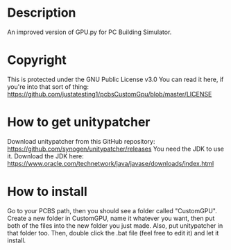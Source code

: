# Description
An improved version of GPU.py for PC Building Simulator.
# Copyright
This is protected under the GNU Public License v3.0
You can read it here, if you're into that sort of thing: https://github.com/justatesting1/pcbsCustomGpu/blob/master/LICENSE
# How to get unitypatcher
Download unitypatcher from this GitHub repository: https://github.com/synogen/unitypatcher/releases
You need the JDK to use it. Download the JDK here: https://www.oracle.com/technetwork/java/javase/downloads/index.html
# How to install
Go to your PCBS path, then you should see a folder called "CustomGPU".
Create a new folder in CustomGPU, name it whatever you want, then put
both of the files into the new folder you just made. Also, put
unitypatcher in that folder too.
Then, double click the .bat file (feel free to edit it) and let it install.
